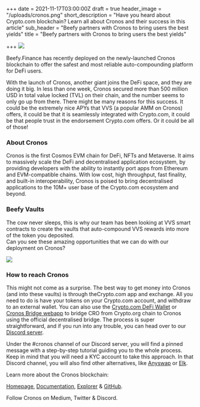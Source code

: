 +++
date = 2021-11-17T03:00:00Z
draft = true
header_image = "/uploads/cronos.png"
short_description = "Have you heard about Crypto.com blockchain? Learn all about Cronos and their success in this article"
sub_header = "Beefy partners with Cronos to bring users the best yields"
title = "Beefy partners with Cronos to bring users the best yields"

+++
![](/uploads/cronos.png)

Beefy.Finance has recently deployed on the newly-launched Cronos blockchain to offer the safest and most reliable auto-compounding platform for DeFi users.

With the launch of Cronos, another giant joins the DeFi space, and they are doing it big. In less than one week, Cronos secured more than 500 million USD in total value locked (TVL) on their chain, and the number seems to only go up from there. There might be many reasons for this success. It could be the extremely nice APYs that VVS (a popular AMM on Cronos) offers, it could be that it is seamlessly integrated with Crypto.com, it could be that people trust in the endorsement Crypto.com offers. Or it could be all of those!

### About Cronos

Cronos is the first Cosmos EVM chain for DeFi, NFTs and Metaverse. It aims to massively scale the DeFi and decentralised application ecosystem, by providing developers with the ability to instantly port apps from Ethereum and EVM-compatible chains. With low cost, high throughput, fast finality, and built-in interoperability, Cronos is poised to bring decentralised applications to the 10M+ user base of the Crypto.com ecosystem and beyond.

### Beefy Vaults

The cow never sleeps, this is why our team has been looking at VVS smart contracts to create the vaults that auto-compound VVS rewards into more of the token you deposited.  
Can you see these amazing opportunities that we can do with our deployment on Cronos?

![](/uploads/cro3.png)

### How to reach Cronos

This might not come as a surprise. The best way to get money into Cronos (and into these vaults) is through theCrypto.com app and exchange. All you need to do is have your tokens on your Crypto.com account, and withdraw to an external wallet. You can also use the [Crypto.com DeFi Wallet](https://crypto.com/defi-wallet) or [Cronos Bridge webapp](https://cronos.crypto.org/bridge/) to bridge CRO from Crypto.org chain to Cronos using the official decentralised bridge. The process is super straightforward, and if you run into any trouble, you can head over to our [Discord server](https://discord.gg/DRw3wCdP).

Under the #cronos channel of our Discord server, you will find a pinned message with a step-by-step tutorial guiding you to the whole process. Keep in mind that you will need a KYC account to take this approach. In that Discord channel, you will also find other alternatives, like [Anyswap](https://anyswap.exchange/bridge) or [Elk](https://anyswap.exchange/#/router).

Learn more about the Cronos blockchain:

[Homepage](https://cronos.crypto.org/), [Documentation](https://cronos.crypto.org/docs), [Explorer](https://cronos-explorer.crypto.org) & [GitHub](https://github.com/crypto-org-chain/cronos).

Follow Cronos on Medium, Twitter & Discord.
